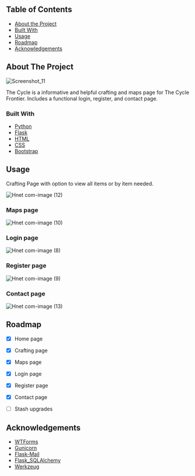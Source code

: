 <!-- TABLE OF CONTENTS -->
## Table of Contents

* [About the Project](#about-the-project)
* [Built With](#built-with)
* [Usage](#usage)
* [Roadmap](#roadmap)
* [Acknowledgements](#acknowledgements)



<!-- ABOUT THE PROJECT -->
## About The Project

![Screenshot_11](https://user-images.githubusercontent.com/92011318/163287637-de3cedcd-aa13-4420-84a7-3f3eea4aa770.png)

The Cycle is a informative and helpful crafting and maps page for The Cycle Frontier.
Includes a functional login, register, and contact page.

### Built With
* [Python](https://www.python.org/)
* [Flask](https://flask.palletsprojects.com/en/2.1.x/)
* [HTML](https://devdocs.io/html/)
* [CSS](https://devdocs.io/css/)
* [Bootstrap](https://getbootstrap.com)


## Usage
Crafting Page with option to view all items or by item needed.

![Hnet com-image (12)](https://user-images.githubusercontent.com/92011318/163287946-d7e93e01-d31b-4f5d-a731-d8ad27045dd3.png)

### Maps page

![Hnet com-image (10)](https://user-images.githubusercontent.com/92011318/163287903-8b49e0bc-824d-4aaf-af62-5af67bc8cc6a.png)

### Login page

![Hnet com-image (8)](https://user-images.githubusercontent.com/92011318/163287906-3e8aeaf7-3612-4e52-852b-ea3b7df94e05.png)

### Register page

![Hnet com-image (9)](https://user-images.githubusercontent.com/92011318/163287908-fd2d1ca1-f647-4bfc-a0f1-a30636fd3684.png)

### Contact page

![Hnet com-image (13)](https://user-images.githubusercontent.com/92011318/163288023-2767ecee-506a-45ce-be11-c8d36569252f.png)






<!-- ROADMAP -->
## Roadmap

* [x] Home page
* [x] Crafting page
* [x] Maps page
* [x] Login page
* [x] Register page
* [x] Contact page
* [ ] Stash upgrades






<!-- ACKNOWLEDGEMENTS -->
## Acknowledgements
* [WTForms](https://wtforms.readthedocs.io/en/3.0.x/)
* [Gunicorn](https://gunicorn.org/)
* [Flask-Mail](https://pythonhosted.org/Flask-Mail/)
* [Flask_SQLAlchemy](https://flask-sqlalchemy.palletsprojects.com/en/2.x/)
* [Werkzeug](https://werkzeug.palletsprojects.com/en/2.1.x/)

